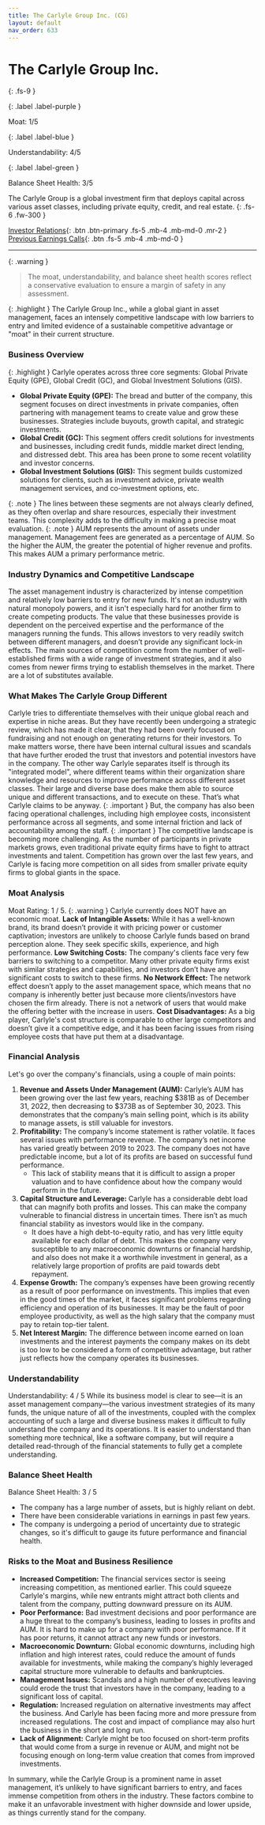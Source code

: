 ```yaml
---
title: The Carlyle Group Inc. (CG)
layout: default
nav_order: 633
---
```


# The Carlyle Group Inc.
{: .fs-9 }

{: .label .label-purple }

Moat: 1/5

{: .label .label-blue }

Understandability: 4/5

{: .label .label-green }

Balance Sheet Health: 3/5

The Carlyle Group is a global investment firm that deploys capital across various asset classes, including private equity, credit, and real estate.
{: .fs-6 .fw-300 }

[Investor Relations](https://www.google.com/search?q=CG+investor+relations){: .btn .btn-primary .fs-5 .mb-4 .mb-md-0 .mr-2 }
[Previous Earnings Calls](https://discountingcashflows.com/company/CG/transcripts/){: .btn .fs-5 .mb-4 .mb-md-0 }

---

{: .warning }
>The moat, understandability, and balance sheet health scores reflect a conservative evaluation to ensure a margin of safety in any assessment.



{: .highlight }
The Carlyle Group Inc., while a global giant in asset management, faces an intensely competitive landscape with low barriers to entry and limited evidence of a sustainable competitive advantage or "moat" in their current structure.

### Business Overview
{: .highlight }
Carlyle operates across three core segments: Global Private Equity (GPE), Global Credit (GC), and Global Investment Solutions (GIS).
*   **Global Private Equity (GPE):** The bread and butter of the company, this segment focuses on direct investments in private companies, often partnering with management teams to create value and grow these businesses. Strategies include buyouts, growth capital, and strategic investments.
*   **Global Credit (GC):** This segment offers credit solutions for investments and businesses, including credit funds, middle market direct lending, and distressed debt. This area has been prone to some recent volatility and investor concerns.
*   **Global Investment Solutions (GIS):** This segment builds customized solutions for clients, such as investment advice, private wealth management services, and co-investment options, etc.

{: .note }
The lines between these segments are not always clearly defined, as they often overlap and share resources, especially their investment teams. This complexity adds to the difficulty in making a precise moat evaluation.
{: .note }
AUM represents the amount of assets under management. Management fees are generated as a percentage of AUM. So the higher the AUM, the greater the potential of higher revenue and profits. This makes AUM a primary performance metric.

### Industry Dynamics and Competitive Landscape
The asset management industry is characterized by intense competition and relatively low barriers to entry for new funds. It's not an industry with natural monopoly powers, and it isn't especially hard for another firm to create competing products. The value that these businesses provide is dependent on the perceived expertise and the performance of the managers running the funds. This allows investors to very readily switch between different managers, and doesn’t provide any significant lock-in effects.
The main sources of competition come from the number of well-established firms with a wide range of investment strategies, and it also comes from newer firms trying to establish themselves in the market. There are a lot of substitutes available.

### What Makes The Carlyle Group Different
Carlyle tries to differentiate themselves with their unique global reach and expertise in niche areas. But they have recently been undergoing a strategic review, which has made it clear, that they had been overly focused on fundraising and not enough on generating returns for their investors. To make matters worse, there have been internal cultural issues and scandals that have further eroded the trust that investors and potential investors have in the company.
The other way Carlyle separates itself is through its "integrated model", where different teams within their organization share knowledge and resources to improve performance across different asset classes. Their large and diverse base does make them able to source unique and different transactions, and to execute on these. That’s what Carlyle claims to be anyway.
{: .important }
But, the company has also been facing operational challenges, including high employee costs, inconsistent performance across all segments, and some internal friction and lack of accountability among the staff.
{: .important }
The competitive landscape is becoming more challenging. As the number of participants in private markets grows, even traditional private equity firms have to fight to attract investments and talent. Competition has grown over the last few years, and Carlyle is facing more competition on all sides from smaller private equity firms to global giants in the space.

### Moat Analysis
Moat Rating: 1 / 5.
{: .warning }
Carlyle currently does NOT have an economic moat.
**Lack of Intangible Assets:** While it has a well-known brand, its brand doesn’t provide it with pricing power or customer captivation; investors are unlikely to choose Carlyle funds based on brand perception alone. They seek specific skills, experience, and high performance.
**Low Switching Costs:** The company's clients face very few barriers to switching to a competitor. Many other private equity firms exist with similar strategies and capabilities, and investors don’t have any significant costs to switch to these firms.
**No Network Effect:** The network effect doesn’t apply to the asset management space, which means that no company is inherently better just because more clients/investors have chosen the firm already. There is not a network of users that would make the offering better with the increase in users.
**Cost Disadvantages:** As a big player, Carlyle's cost structure is comparable to other large competitors and doesn’t give it a competitive edge, and it has been facing issues from rising employee costs that have put them at a disadvantage.

### Financial Analysis
Let's go over the company's financials, using a couple of main points:
1.  **Revenue and Assets Under Management (AUM):** Carlyle’s AUM has been growing over the last few years, reaching $381B as of December 31, 2022, then decreasing to $373B as of September 30, 2023. This demonstrates that the company’s main selling point, which is its ability to manage assets, is still valuable for investors.
2.  **Profitability:** The company’s income statement is rather volatile. It faces several issues with performance revenue. The company’s net income has varied greatly between 2019 to 2023. The company does not have predictable income, but a lot of its profits are based on successful fund performance.
    * This lack of stability means that it is difficult to assign a proper valuation and to have confidence about how the company would perform in the future.
3.  **Capital Structure and Leverage:** Carlyle has a considerable debt load that can magnify both profits and losses. This can make the company vulnerable to financial distress in uncertain times. There isn’t as much financial stability as investors would like in the company.
    *   It does have a high debt-to-equity ratio, and has very little equity available for each dollar of debt. This makes the company very susceptible to any macroeconomic downturns or financial hardship, and also does not make it a worthwhile investment in general, as a relatively large proportion of profits are paid towards debt repayment.
4.  **Expense Growth:** The company’s expenses have been growing recently as a result of poor performance on investments. This implies that even in the good times of the market, it faces significant problems regarding efficiency and operation of its businesses. It may be the fault of poor employee productivity, as well as the high salary that the company must pay to retain top-tier talent.
5.   **Net Interest Margin:** The difference between income earned on loan investments and the interest payments the company makes on its debt is too low to be considered a form of competitive advantage, but rather just reflects how the company operates its businesses.

### Understandability
Understandability: 4 / 5
While its business model is clear to see—it is an asset management company—the various investment strategies of its many funds, the unique nature of all of the investments, coupled with the complex accounting of such a large and diverse business makes it difficult to fully understand the company and its operations.
It is easier to understand than something more technical, like a software company, but will require a detailed read-through of the financial statements to fully get a complete understanding.

### Balance Sheet Health
Balance Sheet Health: 3 / 5
*   The company has a large number of assets, but is highly reliant on debt.
*   There have been considerable variations in earnings in past few years.
*   The company is undergoing a period of uncertainty due to strategic changes, so it's difficult to gauge its future performance and financial health.

### Risks to the Moat and Business Resilience
*   **Increased Competition:** The financial services sector is seeing increasing competition, as mentioned earlier. This could squeeze Carlyle's margins, while new entrants might attract both clients and talent from the company, putting downward pressure on its AUM.
*  **Poor Performance:** Bad investment decisions and poor performance are a huge threat to the company’s business, leading to losses in profits and AUM. It is hard to make up for a company with poor performance. If it has poor returns, it cannot attract any new funds or investors.
*   **Macroeconomic Downturn:** Global economic downturns, including high inflation and high interest rates, could reduce the amount of funds available for investments, while making the company’s highly leveraged capital structure more vulnerable to defaults and bankruptcies.
*  **Management Issues:** Scandals and a high number of executives leaving could erode the trust that investors have in the company, leading to a significant loss of capital.
* **Regulation:** Increased regulation on alternative investments may affect the business. And Carlyle has been facing more and more pressure from increased regulations. The cost and impact of compliance may also hurt the business in the short and long run.
*  **Lack of Alignment:** Carlyle might be too focused on short-term profits that would come from a surge in revenue or AUM, and might not be focusing enough on long-term value creation that comes from improved investments.

In summary, while the Carlyle Group is a prominent name in asset management, it’s unlikely to have significant barriers to entry, and faces immense competition from others in the industry. These factors combine to make it an unfavorable investment with higher downside and lower upside, as things currently stand for the company.